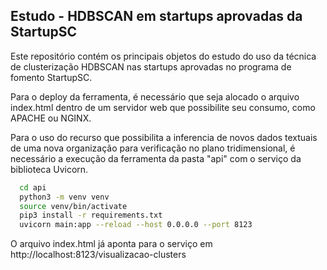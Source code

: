 
## Estudo - HDBSCAN em startups aprovadas da StartupSC

Este repositório contém os principais objetos do estudo do uso da técnica de clusterização HDBSCAN nas startups aprovadas no programa de fomento StartupSC.

Para o deploy da ferramenta, é necessário que seja alocado o arquivo index.html dentro de um servidor web que possibilite seu consumo, como APACHE ou NGINX.

Para o uso do recurso que possibilita a inferencia de novos dados textuais de uma nova organização para verificação no plano tridimensional, é necessário a execução da ferramenta da pasta "api" com o serviço da biblioteca Uvicorn.  

```bash
  cd api
  python3 -m venv venv
  source venv/bin/activate
  pip3 install -r requirements.txt
  uvicorn main:app --reload --host 0.0.0.0 --port 8123
```

O arquivo index.html já aponta para o serviço em http://localhost:8123/visualizacao-clusters


